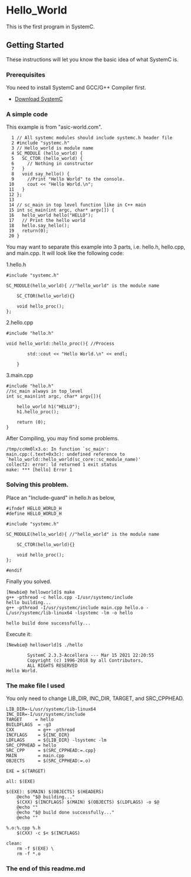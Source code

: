 # Hello_World

This is the first program in SystemC.

## Getting Started

These instructions will let you know the basic idea of what SystemC is.

### Prerequisites

You need to install SystemC and GCC/G++ Compiler first. 
* [Download SystemC](https://www.accellera.org/downloads/standards/systemc)

### A simple code

This example is from "asic-world.com".

```
  1 // All systemc modules should include systemc.h header file
  2 #include "systemc.h"
  3 // Hello_world is module name
  4 SC_MODULE (hello_world) {
  5   SC_CTOR (hello_world) {
  6     // Nothing in constructor 
  7   }
  8   void say_hello() {
  9     //Print "Hello World" to the console.
 10     cout << "Hello World.\n";
 11   }
 12 };
 13 
 14 // sc_main in top level function like in C++ main
 15 int sc_main(int argc, char* argv[]) {
 16   hello_world hello("HELLO");
 17   // Print the hello world
 18   hello.say_hello();
 19   return(0);
 20 }
```

You may want to separate this example into 3 parts, i.e. hello.h, hello.cpp, and main.cpp.
It will look like the following code:

1.hello.h
```
#include "systemc.h"

SC_MODULE(hello_world){ //"hello_world" is the module name
	
	SC_CTOR(hello_world){}
	
	void hello_proc();
};
```

2.hello.cpp
```
#include "hello.h"

void hello_world::hello_proc(){ //Process
		
		std::cout << "Hello World.\n" << endl;
		
	}
```

3.main.cpp

```
#include "hello.h"
//sc_main always in top_level
int sc_main(int argc, char* argv[]){
	
	hello_world h1("HELLO");
	h1.hello_proc();
	
	return (0);
}
```

After Compiling, you may find some problems.

```
/tmp/ccHm0lx3.o: In function `sc_main':
main.cpp:(.text+0x3c): undefined reference to `hello_world::hello_world(sc_core::sc_module_name)'
collect2: error: ld returned 1 exit status
make: *** [hello] Error 1
```

### Solving this problem.

Place an "Include-guard" in hello.h as below,

```
#ifndef HELLO_WORLD_H
#define HELLO_WORLD_H

#include "systemc.h"

SC_MODULE(hello_world){ //"hello_world" is the module name
	
	SC_CTOR(hello_world){}
	
	void hello_proc();
};

#endif
```

Finally you solved.

```
[Newbie@ helloworld]$ make
g++ -pthread -c hello.cpp -I/usr/systemc/include
hello building...
g++ -pthread -I/usr/systemc/include main.cpp hello.o -L/usr/systemc/lib-linux64 -lsystemc -lm -o hello

hello build done successfully...
```
Execute it:
```
[Newbie@ helloworld]$ ./hello

        SystemC 2.3.3-Accellera --- Mar 15 2021 22:20:55
        Copyright (c) 1996-2018 by all Contributors,
        ALL RIGHTS RESERVED
Hello World.

```
### The make file I used
You only need to change LIB_DIR, INC_DIR, TARGET, and SRC_CPPHEAD.
```
LIB_DIR=-L/usr/systemc/lib-linux64
INC_DIR=-I/usr/systemc/include
TARGET     = hello
BUILDFLAGS  = -g3
CXX         = g++ -pthread
INCFLAGS    = ${INC_DIR}
LDFLAGS     = ${LIB_DIR} -lsystemc -lm
SRC_CPPHEAD = hello
SRC_CPP     = $(SRC_CPPHEAD:=.cpp}
MAIN        = main.cpp
OBJECTS     = $(SRC_CPPHEAD:=.o)

EXE = $(TARGET)

all: $(EXE)

$(EXE): $(MAIN) $(OBJECTS) $(HEADERS)
	@echo "$@ building..."
	$(CXX) $(INCFLAGS) $(MAIN) $(OBJECTS) $(LDFLAGS) -o $@
	@echo ""
	@echo "$@ build done successfully..."
	@echo ""

%.o:%.cpp %.h
	$(CXX) -c $< $(INCFLAGS)

clean:
	rm -f $(EXE) \
	rm -f *.o
```

### The end of this readme.md
